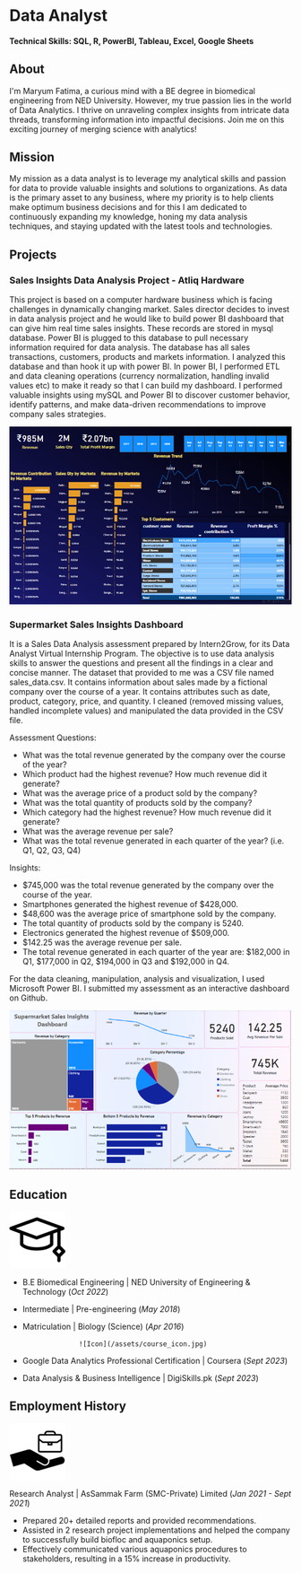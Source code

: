 # Data Analyst
#### Technical Skills: SQL, R, PowerBI, Tableau, Excel, Google Sheets

## About
I'm Maryum Fatima, a curious mind with a BE degree in biomedical engineering from NED University. However, my true passion lies in the world of Data Analytics. I thrive on unraveling complex insights from intricate data threads, transforming information into impactful decisions. Join me on this exciting journey of merging science with analytics!

## Mission
My mission as a data analyst is to leverage my analytical skills and passion for data to provide valuable insights and solutions to organizations. As data is the primary asset to any business, where my priority is to help clients make optimum business decisions and for this I am dedicated to continuously expanding my knowledge, honing my data analysis techniques, and staying updated with the latest tools and technologies.

## Projects
### Sales Insights Data Analysis Project - Atliq Hardware

This project is based on a computer hardware business which is facing challenges in dynamically changing market. Sales director decides to invest in data analysis project and he would like to build power BI dashboard that can give him real time sales insights. These records are stored in mysql database. Power BI is plugged to this database to pull necessary information required for data analysis. The database has all sales transactions, customers, products and markets information. I analyzed this database and than hook it up with power BI. In power BI, I performed ETL and data cleaning operations (currency normalization, handling invalid values etc) to make it ready so that I can build my dashboard. I performed valuable insights using mySQL and Power BI to discover customer behavior, identify patterns, and make data-driven recommendations to improve company sales strategies.

![Atliq Hardware](/assets/atliq_dashboard.PNG)

### Supermarket Sales Insights Dashboard

It is a Sales Data Analysis assessment prepared by Intern2Grow, for its Data Analyst Virtual Internship Program. The objective is to use data analysis skills to answer the questions and present all the findings in a clear and concise manner. The dataset that provided to me was a CSV file named sales_data.csv. It contains information about sales made by a fictional company over the course of a year. It contains attributes such as date, product, category, price, and quantity. I cleaned (removed missing values, handled incomplete values) and manipulated the data provided in the CSV file. 

Assessment Questions:
- What was the total revenue generated by the company over the course of the year?
- Which product had the highest revenue? How much revenue did it generate?
- What was the average price of a product sold by the company?
- What was the total quantity of products sold by the company?
- Which category had the highest revenue? How much revenue did it generate?
- What was the average revenue per sale?
- What was the total revenue generated in each quarter of the year? (i.e. Q1, Q2, Q3, Q4)

Insights:
- $745,000 was the total revenue generated by the company over the course of the year.
- Smartphones generated the highest revenue of $428,000.
- $48,600 was the average price of smartphone sold by the company.
- The total quantity of products sold by the company is 5240.
- Electronics generated the highest revenue of $509,000.
- $142.25 was the average revenue per sale.
- The total revenue generated in each quarter of the year are: $182,000 in Q1, $177,000 in Q2, $194,000 in Q3 and $192,000 in Q4. 

For the data cleaning, manipulation, analysis and visualization, I used Microsoft Power BI. I submitted my assessment as an interactive dashboard on Github.

![Sales Dashboard](/assets/supermarket_sales.PNG)

## Education
![Icon](/assets/edu_icon.png)
- B.E Biomedical Engineering | NED University of Engineering & Technology (_Oct 2022_)
- Intermediate | Pre-engineering (_May 2018_)
- Matriculation | Biology (Science) (_Apr 2016_)

                    ![Icon](/assets/course_icon.jpg)
- Google Data Analytics Professional Certification | Coursera (_Sept 2023_)
- Data Analysis & Business Intelligence | DigiSkills.pk	(_Sept 2023_)					       		

## Employment History 
![Icon](/assets/employment_icon.png)

Research Analyst | AsSammak Farm (SMC-Private) Limited (_Jan 2021 - Sept 2021_)
- Prepared 20+ detailed reports and provided recommendations.
- Assisted in 2 research project implementations and helped the company to successfully build biofloc and aquaponics setup.
- Effectively communicated various aquaponics procedures to stakeholders, resulting in a 15% increase in productivity.

